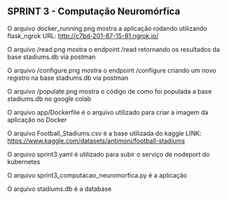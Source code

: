 ## SPRINT 3 - Computação Neuromórfica

O arquivo docker_running.png mostra a aplicação rodando utilizando flask_ngrok
URL: http://c7bd-201-87-15-91.ngrok.io/

O arquivo /read.png mostra o endpoint /read retornando os resultados da base stadiums.db via postman

O arquivo /configure.png mostra o endpoint /configure criando um novo registro na base stadiums.db via postman

O arquivo /populate.png mostra o código de como foi populada a base stadiums.db no google colab

O arquivo app/Dockerfile é o arquivo utilizado para criar a imagem da aplicação no Docker

O arquivo Football_Stadiums.csv é a base utilizada do kaggle
LINK: https://www.kaggle.com/datasets/antimoni/football-stadiums

O arquivo sprint3.yaml é utilizado para subir o serviço de nodeport do kubernetes

O arquivo sprint3_computacao_neuromorfica.py é a aplicação

O arquivo stadiums.db é a database
